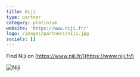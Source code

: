 ```yaml
---
title: Niji
type: partner
category: platinium
website: 'https://www.niji.fr/'
logo: /images/partners/niji.jpg
socials: []
---
```


Find Niji on [https://www.niji.fr/](https://www.niji.fr/)

![Niji](/images/partners/niji.jpg)
